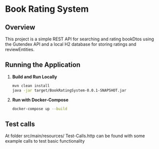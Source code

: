 # Book Rating System

## Overview

This project is a simple REST API for searching and rating bookDtos using the Gutendex API and a local H2 database for
storing ratings and reviewEntities.

## Running the Application

1. **Build and Run Locally**
   ```bash
   mvn clean install
   java -jar target/BookRatingSystem-0.0.1-SNAPSHOT.jar

2. **Run with Docker-Compose**
   ```bash
   docker-compose up --build

## Test calls

At folder src/main/resources/ Test-Calls.http can be found with some example calls to test basic functionality